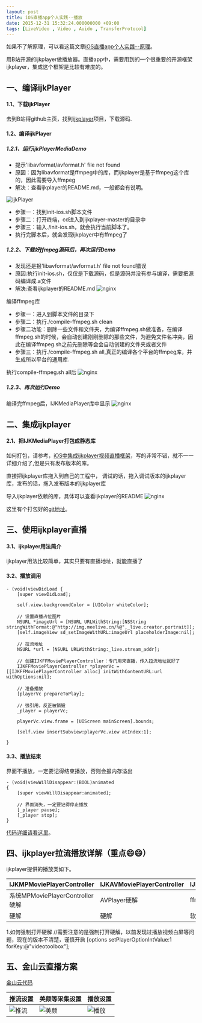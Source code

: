 ```yaml
---
layout: post
title: iOS直播app个人实践--播放
date: 2015-12-31 15:32:24.000000000 +09:00
tags: [LiveVideo , Video , Auido , TransferProtocol]
---
```


如果不了解原理，可以看这篇文章[iOS直播app个人实践--原理](http://garfieldlover.github.io/2015/12/iOS%E7%9B%B4%E6%92%ADapp%E4%B8%AA%E4%BA%BA%E5%AE%9E%E8%B7%B5-%E5%8E%9F%E7%90%86%E7%AF%87)。

用B站开源的ijkplayer做播放器。直播app中，需要用到的一个很重要的开源框架ijkplayer，集成这个框架是比较有难度的。

## 一、编译ijkPlayer
#### 1.1、下载ijkPlayer
去到B站得github主页，找到[ijkplayer](https://github.com/Bilibili/ijkplayer)项目，下载源码.

#### 1.2、编译ijkPlayer
##### 1.2.1、运行ijkPlayerMediaDemo
- 提示'libavformat/avformat.h' file not found
- 原因：因为libavformat是ffmpeg中的库，而ijkplayer是基于ffmpeg这个库的，因此需要导入ffmpeg
- 解决：查看ijkplayer的README.md，一般都会有说明。

![ijkPlayer](https://raw.githubusercontent.com/GarfieldLover/GarfieldLover.github.io/master/assets/postImages/304825-cca008e8e9f490e2.png)

- 步骤一：找到init-ios.sh脚本文件
- 步骤二：打开终端，cd进入到ijkplayer-master的目录中
- 步骤三：输入./init-ios.sh，就会执行当前脚本了。
- 执行完脚本后，就会发现ijkplayer中有ffmpeg了

##### 1.2.2、下载好ffmpeg源码后，再次运行Demo
- 发现还是报'libavformat/avformat.h' file not found错误
- 原因:执行init-ios.sh，仅仅是下载源码，但是源码并没有参与编译，需要把源码编译成.a文件
- 解决:查看ijkplayer的README.md
![nginx](https://raw.githubusercontent.com/GarfieldLover/GarfieldLover.github.io/master/assets/postImages/304825-be6a86d42b1b2b85.png)

编译ffmpeg库
- 步骤一：进入到脚本文件的目录下
- 步骤二：执行./compile-ffmpeg.sh clean
- 步骤二功能：删除一些文件和文件夹，为编译ffmpeg.sh做准备，在编译ffmpeg.sh的时候，会自动创建刚刚删除的那些文件，为避免文件名冲突，因此在编译ffmpeg.sh之前先删除等会会自动创建的文件夹或者文件
- 步骤三：执行./compile-ffmpeg.sh all,真正的编译各个平台的ffmpeg库，并生成所以平台的通用库.

执行compile-ffmpeg.sh all后
![nginx](https://raw.githubusercontent.com/GarfieldLover/GarfieldLover.github.io/master/assets/postImages/304825-550c2ed42b16519c.png)

##### 1.2.3、再次运行Demo
编译完ffmpeg后，IJKMediaPlayer库中显示
![nginx](https://raw.githubusercontent.com/GarfieldLover/GarfieldLover.github.io/master/assets/postImages/304825-b464482cec192c00.png)

## 二、集成ijkplayer
#### 2.1、把IJKMediaPlayer打包成静态库
如何打包，请参考，[iOS中集成ijkplayer视频直播框架](http://www.jianshu.com/p/1f06b27b3ac0)，写的非常不错，就不一一详细介绍了,但是只有发布版本的库。

直接把ijkplayer库拖入到自己的工程中，
调试的话，拖入调试版本的ijkplayer库，发布的话，拖入发布版本的ijkplayer库

导入ijkplayer依赖的库，具体可以查看ijkplayer的README
![nginx](https://raw.githubusercontent.com/GarfieldLover/GarfieldLover.github.io/master/assets/postImages/304825-2d968c96c6d49e14.png)

这里有个打包好的[git地址](https://git.coding.net/shirokuma/IJKMediaLibrary.git)。

## 三、使用ijkplayer直播
#### 3.1、ijkplayer用法简介
ijkplayer用法比较简单，其实只要有直播地址，就能直播了
#### 3.2、播放调用

```
- (void)viewDidLoad {
    [super viewDidLoad];

    self.view.backgroundColor = [UIColor whiteColor];

    // 设置直播占位图片
    NSURL *imageUrl = [NSURL URLWithString:[NSString stringWithFormat:@"http://img.meelive.cn/%@",_live.creator.portrait]];
    [self.imageView sd_setImageWithURL:imageUrl placeholderImage:nil];

    // 拉流地址
    NSURL *url = [NSURL URLWithString:_live.stream_addr];

    // 创建IJKFFMoviePlayerController：专门用来直播，传入拉流地址就好了
    IJKFFMoviePlayerController *playerVc = [[IJKFFMoviePlayerController alloc] initWithContentURL:url withOptions:nil];

    // 准备播放
    [playerVc prepareToPlay];

    // 强引用，反正被销毁
    _player = playerVc;

    playerVc.view.frame = [UIScreen mainScreen].bounds;

    [self.view insertSubview:playerVc.view atIndex:1];

}
```
#### 3.3、播放结束
界面不播放，一定要记得结束播放，否则会报内存溢出

```
- (void)viewWillDisappear:(BOOL)animated
{
    [super viewWillDisappear:animated];

    // 界面消失，一定要记得停止播放
    [_player pause];
    [_player stop];
}
```

[代码详细请看这里](https://github.com/GarfieldLover/GLLoveLiveVideo)。

## 四、ijkplayer拉流播放详解（重点😄😄）
ijkplayer提供的播放类如下。

IJKMPMoviePlayerController | IJKAVMoviePlayerController | IJKFFMoviePlayerController
---|---|---
 系统MPMoviePlayerController硬解 | AVPlayer硬解 | ffmpeg + OpenGLES
硬解 | 硬解 | 软解（videotoolbox硬解）
1.如何强制打开硬解
//需要注意的是强制打开硬解，以前发现过播放视频白屏等问题，现在的版本不清楚，谨慎开启
[options setPlayerOptionIntValue:1 forKey:@"videotoolbox"];
## 五、金山云直播方案
[金山云代码](https://github.com/ksvc/KSYLive_iOS)


推流设置 | 美颜等采集设置 | 播放设置
---|---|---
![推流](https://raw.githubusercontent.com/GarfieldLover/GarfieldLover.github.io/master/assets/postImages/Snip20161229_2.png)| ![美颜](https://raw.githubusercontent.com/GarfieldLover/GarfieldLover.github.io/master/assets/postImages/Snip20161229_3.png)|![播放](https://raw.githubusercontent.com/GarfieldLover/GarfieldLover.github.io/master/assets/postImages/Snip20161229_4.png)
